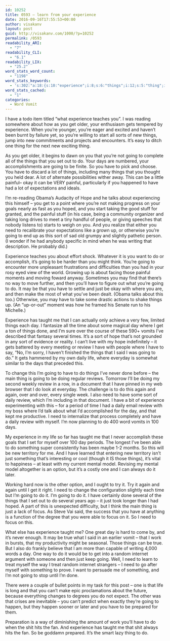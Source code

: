 ```yaml
---
id: 10252
title: 0593 – learn from your experience
date: 2016-09-16T17:55:53+00:00
author: visakanv
layout: post
guid: http://visakanv.com/1000/?p=10252
permalink: /0593
readability_ARI:
  - "7"
readability_CLI:
  - "6.1"
readability_LIX:
  - "25.2"
word_stats_word_count:
  - "1198"
word_stats_keywords:
  - 's:302:"a:18:{s:10:"experience";i:8;s:6:"things";i:12;s:5:"thing";i:5;s:5:"going";i:14;s:4:"days";i:3;s:7:"painful";i:4;s:4:"hope";i:3;s:4:"need";i:7;s:4:"sort";i:4;s:4:"just";i:5;s:6:"taught";i:4;s:4:"time";i:3;s:7:"several";i:3;s:6:"review";i:5;s:4:"said";i:3;s:5:"daily";i:4;s:4:"life";i:3;s:5:"focus";i:3;}";'
word_stats_cached:
  - "1"
categories:
  - Word Vomit
---
```

I have a todo item titled “what experience teaches you”. I was reading somewhere about how as you get older, your enthusiasm gets tempered by experience. When you’re younger, you’re eager and excited and haven’t been burnt by failure yet, so you’re willing to start all sorts of new things, jump into new commitments and projects and encounters. It’s easy to ditch one thing for the next new exciting thing.

As you get older, it begins to dawn on you that you’re not going to complete all of the things that you set out to do. Your days are numbered, your accomplishments are going to be finite. So you have to pick and choose. You have to discard a lot of things, including many things that you thought you held dear. A lot of alternate possibilities wither away. This can be a little painful– okay it can be VERY painful, particularly if you happened to have had a lot of expectations and ideals.

I’m re-reading Obama’s Audacity of Hope and he talks about experiencing this himself – you get to a point where you’re not making progress on your goals nearly as fast as you hoped, and you start taking the good stuff for granted, and the painful stuff (in his case, being a community organizer and taking long drives to meet a tiny handful of people, or giving speeches that nobody listens to) starts to weigh on you. And you realize that either you need to recalibrate your expectations like a grown up, or otherwise you’re going to end up as this sort of sad old grumpy and slightly pathetic person. (I wonder if he had anybody specific in mind when he was writing that description. He probably did.)

Experience teaches you about effort shock. Whatever it is you want to do or accomplish, it’s going to be harder than you might think. You’re going to encounter more unpleasant frustrations and difficulties than you had in your rosy eyed view of the world. Growing up is about facing those painful moments and moving foward anyway. Sometimes you may find that there’s no way to move further, and then you’ll have to figure out what you’re going to do. It may be that you have to settle and just be okay with where you are, and then make the most of what you’ve been dealt. (Obama talks about this too.) Otherwise, you may have to take some drastic actions to shake things up. (An “up-or-out” moment was how he framed his Senate run to his Michelle.)

Experience has taught me that I can actually only achieve a very few, limited things each day. I fantasize all the time about some magical day where I get a ton of things done, and I’m sure over the course of these 590+ vomits I’ve described that fantasy several times. It’s a sort of hope that’s not grounded in any sort of evidence or reality. I can’t live with my hope indefinitely – it gets battered by every meeting or review I have with people where I have to say, “No, I’m sorry, I haven’t finished the things that I said I was going to do.” It gets hammered by my own daily life, where everyday is somewhat similar to the days that preceded this.

To change this I’m going to have to do things I’ve never done before – the main thing is going to be doing regular reviews. Tomorrow I’ll be doing my second weekly review in a row, in a document that I have pinned in my web browser that I do look at everyday. The challenge is to do this again and again, over and over, every single week. I also need to have some sort of daily review, which I’m including in that document. I have a bit of experience experimenting with this – for a period of time I had a daily email review with my boss where I’d talk about what I’d accomplished for the day, and that kept me productive. I need to internalize that process completely and have a daily review with myself. I’m now planning to do 400 word vomits in 100 days.

My experience in my life so far has taught me that I never accomplish these goals that I set for myself over 100 day periods. The longest I’ve been able to do something super consistently has been maybe 1-2 months. So this will be new territory for me. And I have learned that entering new territory isn’t just something that’s interesting or cool (though it IS those things), it’s vital to happiness – at least with my current mental model. Revising my mental model altogether is an option, but it’s a costly one and I can always do it later.

Working hard now is the other option, and I ought to try it. Try it again and again until I get it right. I need to change the configuration slightly each time but I’m going to do it. I’m going to do it. I have certainly done several of the things that I set out to do several years ago – it just took longer than I had hoped. A part of this is unexpected difficulty, but I think the main thing is just a lack of focus. As Steve Vai said, the success that you have at anything is a function of the degree that you were able to focus on it. So I need to focus on this.

What else has experience taught me? One great day is hard to come by, and it’s never enough. It may be true what I said in an earlier vomit – that I work in bursts, that my productivity might be seasonal. Those things can be true. But I also do frankly believe that I am more than capable of writing 4,000 words a day. One way to do it would be to get into a random internet argument with someone and then just keep going. Well, I need to learn to treat myself the way I treat random internet strangers – I need to go after myself with something to prove. I want to persuade me of something, and I’m not going to stop until I’m done.

There were a couple of bullet points in my task for this post – one is that life is long and that you can’t make epic proclamations about the future, because everything changes to degrees you do not expect. The other was that crises are inevitable – you can’t predict when exactly they’re going to happen, but they happen sooner or later and you have to be prepared for them.

Preparation is a way of diminishing the amount of work you’ll have to do when the shit hits the fan. And experience has taught me that shit always hits the fan. So be goddamn prepared. It’s the smart lazy thing to do.